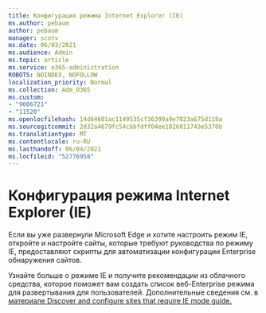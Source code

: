 ```yaml
---
title: Конфигурация режима Internet Explorer (IE)
ms.author: pebaum
author: pebaum
manager: scotv
ms.date: 06/03/2021
ms.audience: Admin
ms.topic: article
ms.service: o365-administration
ROBOTS: NOINDEX, NOFOLLOW
localization_priority: Normal
ms.collection: Adm_O365
ms.custom:
- "9006721"
- "11520"
ms.openlocfilehash: 14d64601ac1149535cf36399a9e7023a675d118a
ms.sourcegitcommit: 2d32a4679fc54c6bfdff04ee1026811743e5370b
ms.translationtype: MT
ms.contentlocale: ru-RU
ms.lasthandoff: 06/04/2021
ms.locfileid: "52776958"
---
```

# <a name="internet-explorer-ie-mode-configuration"></a>Конфигурация режима Internet Explorer (IE)

Если вы уже развернули Microsoft Edge и хотите настроить режим IE, откройте и настройте сайты, которые требуют руководства по режиму IE, предоставляют скрипты для автоматизации конфигурации Enterprise обнаружения сайтов. 

Узнайте больше о режиме IE и получите рекомендации из облачного средства, которое поможет вам создать список веб-Enterprise режима для развертывания для пользователей. Дополнительные сведения см. в [материале Discover and configure sites that require IE mode guide.](https://admin.microsoft.com/AdminPortal/Home?#/modernonboarding/configureiemode)
